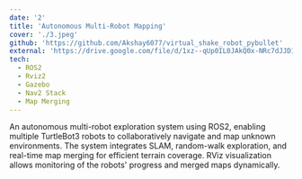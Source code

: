 ```yaml
---
date: '2'
title: 'Autonomous Multi-Robot Mapping'
cover: './3.jpeg'
github: 'https://github.com/Akshay6077/virtual_shake_robot_pybullet'
external: 'https://drive.google.com/file/d/1xz--qUp0IL0JAkQ0x-NRc7dJJD1v1CiN/view?usp=drive_link'
tech:
  - ROS2
  - Rviz2
  - Gazebo
  - Nav2 Stack
  - Map Merging
---
```


An autonomous multi-robot exploration system using ROS2, enabling multiple TurtleBot3 robots to collaboratively navigate and map unknown environments. The system integrates SLAM, random-walk exploration, and real-time map merging for efficient terrain coverage. RViz visualization allows monitoring of the robots' progress and merged maps dynamically.
